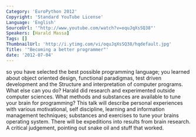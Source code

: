 ```yaml
---
Category: 'EuroPython 2012'
Copyright: 'Standard YouTube License'
Language: 'English'
SourceUrl: '"http://www.youtube.com/watch?v=oquJqXsSQ38"'
Speakers: [Harald Massa]
Tags: []
ThumbnailUrl: 'http://i.ytimg.com/vi/oquJqXsSQ38/hqdefault.jpg'
Title: '"Becoming a better programmer"'
date: '2012-07-04'
---
```

so you have selected the best possible programming language; you learned about
object oriented design, functional paradigmas, test driven development and the
Structure and interpretation of computer programs. What else can you do?
Harald did research and experimented outside computer sciences. What methods
and substances are available to tune your brain for programming? This talk
will describe personal experiences with various motivational, self discipline,
learning and information management techniques; substances and exercises to
tune your brains operating system. There will be expeditions into results from
brain research. A critical judgement, pointing out snake oil and stuff that
worked.

